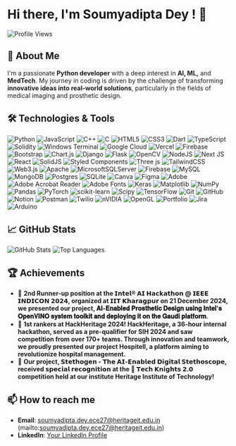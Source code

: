 # Hi there, I'm Soumyadipta Dey ! 👋

![Profile Views](https://komarev.com/ghpvc/?username=decode-soumyadipta&color=blueviolet)

## 🚀 About Me
I'm a passionate **Python developer** with a deep interest in **AI, ML,** and **MedTech**. My journey in coding is driven by the challenge of transforming **innovative ideas into real-world solutions**, particularly in the fields of medical imaging and prosthetic design.

## 🛠️ Technologies & Tools
![Python](https://img.shields.io/badge/python-3670A0?style=plastic&logo=python&logoColor=ffdd54) ![JavaScript](https://img.shields.io/badge/javascript-%23323330.svg?style=plastic&logo=javascript&logoColor=%23F7DF1E) ![C++](https://img.shields.io/badge/c++-%2300599C.svg?style=plastic&logo=c%2B%2B&logoColor=white) ![C](https://img.shields.io/badge/c-%2300599C.svg?style=plastic&logo=c&logoColor=white) ![HTML5](https://img.shields.io/badge/html5-%23E34F26.svg?style=plastic&logo=html5&logoColor=white) ![CSS3](https://img.shields.io/badge/css3-%231572B6.svg?style=plastic&logo=css3&logoColor=white) ![Dart](https://img.shields.io/badge/dart-%230175C2.svg?style=plastic&logo=dart&logoColor=white) ![TypeScript](https://img.shields.io/badge/typescript-%23007ACC.svg?style=plastic&logo=typescript&logoColor=white) ![Solidity](https://img.shields.io/badge/Solidity-%23363636.svg?style=plastic&logo=solidity&logoColor=white) ![Windows Terminal](https://img.shields.io/badge/Windows%20Terminal-%234D4D4D.svg?style=plastic&logo=windows-terminal&logoColor=white) ![Google Cloud](https://img.shields.io/badge/GoogleCloud-%234285F4.svg?style=plastic&logo=google-cloud&logoColor=white) ![Vercel](https://img.shields.io/badge/vercel-%23000000.svg?style=plastic&logo=vercel&logoColor=white) ![Firebase](https://img.shields.io/badge/firebase-%23039BE5.svg?style=plastic&logo=firebase) ![Bootstrap](https://img.shields.io/badge/bootstrap-%238511FA.svg?style=plastic&logo=bootstrap&logoColor=white) ![Chart.js](https://img.shields.io/badge/chart.js-F5788D.svg?style=plastic&logo=chart.js&logoColor=white) ![Django](https://img.shields.io/badge/django-%23092E20.svg?style=plastic&logo=django&logoColor=white) ![Flask](https://img.shields.io/badge/flask-%23000.svg?style=plastic&logo=flask&logoColor=white) ![OpenCV](https://img.shields.io/badge/opencv-%23white.svg?style=plastic&logo=opencv&logoColor=white) ![NodeJS](https://img.shields.io/badge/node.js-6DA55F?style=plastic&logo=node.js&logoColor=white) ![Next JS](https://img.shields.io/badge/Next-black?style=plastic&logo=next.js&logoColor=white) ![React](https://img.shields.io/badge/react-%2320232a.svg?style=plastic&logo=react&logoColor=%2361DAFB) ![SolidJS](https://img.shields.io/badge/SolidJS-2c4f7c?style=plastic&logo=solid&logoColor=c8c9cb) ![Styled Components](https://img.shields.io/badge/styled--components-DB7093?style=plastic&logo=styled-components&logoColor=white) ![Three js](https://img.shields.io/badge/threejs-black?style=plastic&logo=three.js&logoColor=white) ![TailwindCSS](https://img.shields.io/badge/tailwindcss-%2338B2AC.svg?style=plastic&logo=tailwind-css&logoColor=white) ![Web3.js](https://img.shields.io/badge/web3.js-F16822?style=plastic&logo=web3.js&logoColor=white) ![Apache](https://img.shields.io/badge/apache-%23D42029.svg?style=plastic&logo=apache&logoColor=white) ![MicrosoftSQLServer](https://img.shields.io/badge/Microsoft%20SQL%20Server-CC2927?style=plastic&logo=microsoft%20sql%20server&logoColor=white) ![Firebase](https://img.shields.io/badge/firebase-a08021?style=plastic&logo=firebase&logoColor=ffcd34) ![MySQL](https://img.shields.io/badge/mysql-4479A1.svg?style=plastic&logo=mysql&logoColor=white) ![MongoDB](https://img.shields.io/badge/MongoDB-%234ea94b.svg?style=plastic&logo=mongodb&logoColor=white) ![Postgres](https://img.shields.io/badge/postgres-%23316192.svg?style=plastic&logo=postgresql&logoColor=white) ![SQLite](https://img.shields.io/badge/sqlite-%2307405e.svg?style=plastic&logo=sqlite&logoColor=white) ![Canva](https://img.shields.io/badge/Canva-%2300C4CC.svg?style=plastic&logo=Canva&logoColor=white) ![Figma](https://img.shields.io/badge/figma-%23F24E1E.svg?style=plastic&logo=figma&logoColor=white) ![Adobe](https://img.shields.io/badge/adobe-%23FF0000.svg?style=plastic&logo=adobe&logoColor=white) ![Adobe Acrobat Reader](https://img.shields.io/badge/Adobe%20Acrobat%20Reader-EC1C24.svg?style=plastic&logo=Adobe%20Acrobat%20Reader&logoColor=white) ![Adobe Fonts](https://img.shields.io/badge/Adobe%20Fonts-000B1D.svg?style=plastic&logo=Adobe%20Fonts&logoColor=white) ![Keras](https://img.shields.io/badge/Keras-%23D00000.svg?style=plastic&logo=Keras&logoColor=white) ![Matplotlib](https://img.shields.io/badge/Matplotlib-%23ffffff.svg?style=plastic&logo=Matplotlib&logoColor=black) ![NumPy](https://img.shields.io/badge/numpy-%23013243.svg?style=plastic&logo=numpy&logoColor=white) ![Pandas](https://img.shields.io/badge/pandas-%23150458.svg?style=plastic&logo=pandas&logoColor=white) ![PyTorch](https://img.shields.io/badge/PyTorch-%23EE4C2C.svg?style=plastic&logo=PyTorch&logoColor=white) ![scikit-learn](https://img.shields.io/badge/scikit--learn-%23F7931E.svg?style=plastic&logo=scikit-learn&logoColor=white) ![Scipy](https://img.shields.io/badge/SciPy-%230C55A5.svg?style=plastic&logo=scipy&logoColor=%white) ![TensorFlow](https://img.shields.io/badge/TensorFlow-%23FF6F00.svg?style=plastic&logo=TensorFlow&logoColor=white) ![Git](https://img.shields.io/badge/git-%23F05033.svg?style=plastic&logo=git&logoColor=white) ![GitHub](https://img.shields.io/badge/github-%23121011.svg?style=plastic&logo=github&logoColor=white) ![Notion](https://img.shields.io/badge/Notion-%23000000.svg?style=plastic&logo=notion&logoColor=white) ![Postman](https://img.shields.io/badge/Postman-FF6C37?style=plastic&logo=postman&logoColor=white) ![Twilio](https://img.shields.io/badge/Twilio-F22F46?style=plastic&logo=Twilio&logoColor=white) ![nVIDIA](https://img.shields.io/badge/nVIDIA-%2376B900.svg?style=plastic&logo=nVIDIA&logoColor=white) ![OpenGL](https://img.shields.io/badge/OpenGL-white?logo=OpenGL&style=plastic) ![Portfolio](https://img.shields.io/badge/Portfolio-%23000000.svg?style=plastic&logo=firefox&logoColor=#FF7139) ![Jira](https://img.shields.io/badge/jira-%230A0FFF.svg?style=plastic&logo=jira&logoColor=white) ![Arduino](https://img.shields.io/badge/-Arduino-00979D?style=plastic&logo=Arduino&logoColor=white)

## 📈 GitHub Stats
![GitHub Stats](https://github-readme-stats.vercel.app/api?username=decode-soumyadipta&show_icons=true&theme=radical)
![Top Languages](https://github-readme-stats.vercel.app/api/top-langs/?username=decode-soumyadipta&layout=compact&theme=radical)

## 🏆 Achievements
- 🌟 **2nd Runner-up position at the 𝗜𝗻𝘁𝗲𝗹® 𝗔𝗜 𝗛𝗮𝗰𝗸𝗮𝘁𝗵𝗼𝗻 @ 𝗜𝗘𝗘𝗘 𝗜𝗡𝗗𝗜𝗖𝗢𝗡 𝟮𝟬𝟮𝟰, organized at 𝗜𝗜𝗧 𝗞𝗵𝗮𝗿𝗮𝗴𝗽𝘂𝗿 on 21 December 2024, we presented our project, 𝐀𝐈-𝐄𝐧𝐚𝐛𝐥𝐞𝐝 𝐏𝐫𝐨𝐬𝐭𝐡𝐞𝐭𝐢𝐜 𝐃𝐞𝐬𝐢𝐠𝐧 𝐮𝐬𝐢𝐧𝐠 𝐈𝐧𝐭𝐞𝐥’𝐬 𝐎𝐩𝐞𝐧𝐕𝐈𝐍𝐎 𝐬𝐲𝐬𝐭𝐞𝐦 𝐭𝐨𝐨𝐥𝐤𝐢𝐭 𝐚𝐧𝐝 𝐝𝐞𝐩𝐥𝐨𝐲𝐢𝐧𝐠 𝐢𝐭 𝐨𝐧 𝐭𝐡𝐞 𝐆𝐚𝐮𝐝𝐢 𝐩𝐥𝐚𝐭𝐟𝐨𝐫𝐦.**
- 🌟 **1st rankers at HackHeritage 2024! HackHeritage, a 36-hour internal hackathon, served as a pre-qualifier for SIH 2024 and saw competition from over 170+ teams. Through innovation and teamwork, we proudly presented our project Hospitell, a platform aiming to revolutionize hospital management.**
- 🌟 **Our project, 𝗦𝘁𝗲𝘁𝗵𝗼𝗴𝗲𝗻 - 𝗧𝗵𝗲 𝗔𝗜-𝗘𝗻𝗮𝗯𝗹𝗲𝗱 𝗗𝗶𝗴𝗶𝘁𝗮𝗹 𝗦𝘁𝗲𝘁𝗵𝗼𝘀𝗰𝗼𝗽𝗲, received 𝘀𝗽𝗲𝗰𝗶𝗮𝗹 𝗿𝗲𝗰𝗼𝗴𝗻𝗶𝘁𝗶𝗼𝗻 at the 🎯 𝗧𝗲𝗰𝗵 𝗞𝗻𝗶𝗴𝗵𝘁𝘀 𝟮.𝟬 competition held at our institute Heritage Institute of Technology!**

## 📫 How to reach me
- **Email**: soumyadipta.dey.ece27@heritageit.edu.in (mailto:soumyadipta.dey.ece27@heritageit.edu.in)
- **LinkedIn**: [Your LinkedIn Profile](www.linkedin.com/in/soumyadipta-dey)
